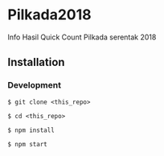 # Pilkada2018

Info Hasil Quick Count Pilkada serentak 2018

## Installation
### Development
```
$ git clone <this_repo>

$ cd <this_repo>

$ npm install

$ npm start
```